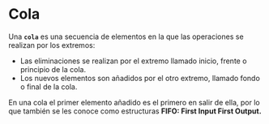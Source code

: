 # Cola

Una **`cola`** es una secuencia de elementos en la que las operaciones se realizan por los extremos:
- Las eliminaciones se realizan por el extremo llamado inicio, frente o principio de la cola.
- Los nuevos elementos son añadidos por el otro extremo, llamado fondo o final de la cola.

En una cola el primer elemento añadido es el primero en salir de ella, por lo que también se les conoce como estructuras
**FIFO: First Input First Output.**


